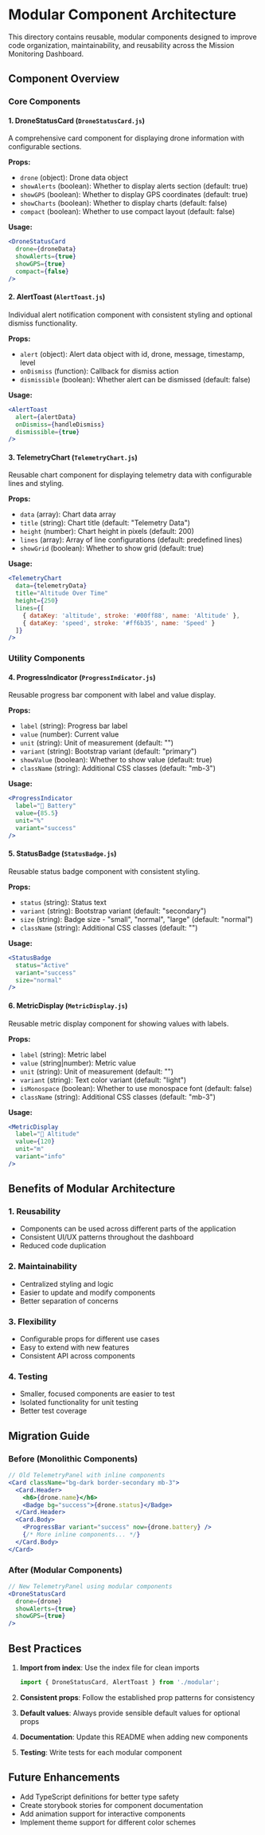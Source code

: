 # Modular Component Architecture

This directory contains reusable, modular components designed to improve code organization, maintainability, and reusability across the Mission Monitoring Dashboard.

## Component Overview

### Core Components

#### 1. **DroneStatusCard** (`DroneStatusCard.js`)
A comprehensive card component for displaying drone information with configurable sections.

**Props:**
- `drone` (object): Drone data object
- `showAlerts` (boolean): Whether to display alerts section (default: true)
- `showGPS` (boolean): Whether to display GPS coordinates (default: true)
- `showCharts` (boolean): Whether to display charts (default: false)
- `compact` (boolean): Whether to use compact layout (default: false)

**Usage:**
```jsx
<DroneStatusCard 
  drone={droneData}
  showAlerts={true}
  showGPS={true}
  compact={false}
/>
```

#### 2. **AlertToast** (`AlertToast.js`)
Individual alert notification component with consistent styling and optional dismiss functionality.

**Props:**
- `alert` (object): Alert data object with id, drone, message, timestamp, level
- `onDismiss` (function): Callback for dismiss action
- `dismissible` (boolean): Whether alert can be dismissed (default: false)

**Usage:**
```jsx
<AlertToast 
  alert={alertData}
  onDismiss={handleDismiss}
  dismissible={true}
/>
```

#### 3. **TelemetryChart** (`TelemetryChart.js`)
Reusable chart component for displaying telemetry data with configurable lines and styling.

**Props:**
- `data` (array): Chart data array
- `title` (string): Chart title (default: "Telemetry Data")
- `height` (number): Chart height in pixels (default: 200)
- `lines` (array): Array of line configurations (default: predefined lines)
- `showGrid` (boolean): Whether to show grid (default: true)

**Usage:**
```jsx
<TelemetryChart 
  data={telemetryData}
  title="Altitude Over Time"
  height={250}
  lines={[
    { dataKey: 'altitude', stroke: '#00ff88', name: 'Altitude' },
    { dataKey: 'speed', stroke: '#ff6b35', name: 'Speed' }
  ]}
/>
```

### Utility Components

#### 4. **ProgressIndicator** (`ProgressIndicator.js`)
Reusable progress bar component with label and value display.

**Props:**
- `label` (string): Progress bar label
- `value` (number): Current value
- `unit` (string): Unit of measurement (default: "")
- `variant` (string): Bootstrap variant (default: "primary")
- `showValue` (boolean): Whether to show value (default: true)
- `className` (string): Additional CSS classes (default: "mb-3")

**Usage:**
```jsx
<ProgressIndicator
  label="🔋 Battery"
  value={85.5}
  unit="%"
  variant="success"
/>
```

#### 5. **StatusBadge** (`StatusBadge.js`)
Reusable status badge component with consistent styling.

**Props:**
- `status` (string): Status text
- `variant` (string): Bootstrap variant (default: "secondary")
- `size` (string): Badge size - "small", "normal", "large" (default: "normal")
- `className` (string): Additional CSS classes (default: "")

**Usage:**
```jsx
<StatusBadge 
  status="Active"
  variant="success"
  size="normal"
/>
```

#### 6. **MetricDisplay** (`MetricDisplay.js`)
Reusable metric display component for showing values with labels.

**Props:**
- `label` (string): Metric label
- `value` (string|number): Metric value
- `unit` (string): Unit of measurement (default: "")
- `variant` (string): Text color variant (default: "light")
- `isMonospace` (boolean): Whether to use monospace font (default: false)
- `className` (string): Additional CSS classes (default: "mb-3")

**Usage:**
```jsx
<MetricDisplay
  label="📏 Altitude"
  value={120}
  unit="m"
  variant="info"
/>
```

## Benefits of Modular Architecture

### 1. **Reusability**
- Components can be used across different parts of the application
- Consistent UI/UX patterns throughout the dashboard
- Reduced code duplication

### 2. **Maintainability**
- Centralized styling and logic
- Easier to update and modify components
- Better separation of concerns

### 3. **Flexibility**
- Configurable props for different use cases
- Easy to extend with new features
- Consistent API across components

### 4. **Testing**
- Smaller, focused components are easier to test
- Isolated functionality for unit testing
- Better test coverage

## Migration Guide

### Before (Monolithic Components)
```jsx
// Old TelemetryPanel with inline components
<Card className="bg-dark border-secondary mb-3">
  <Card.Header>
    <h6>{drone.name}</h6>
    <Badge bg="success">{drone.status}</Badge>
  </Card.Header>
  <Card.Body>
    <ProgressBar variant="success" now={drone.battery} />
    {/* More inline components... */}
  </Card.Body>
</Card>
```

### After (Modular Components)
```jsx
// New TelemetryPanel using modular components
<DroneStatusCard 
  drone={drone}
  showAlerts={true}
  showGPS={true}
/>
```

## Best Practices

1. **Import from index**: Use the index file for clean imports
   ```jsx
   import { DroneStatusCard, AlertToast } from './modular';
   ```

2. **Consistent props**: Follow the established prop patterns for consistency

3. **Default values**: Always provide sensible default values for optional props

4. **Documentation**: Update this README when adding new components

5. **Testing**: Write tests for each modular component

## Future Enhancements

- Add TypeScript definitions for better type safety
- Create storybook stories for component documentation
- Add animation support for interactive components
- Implement theme support for different color schemes 